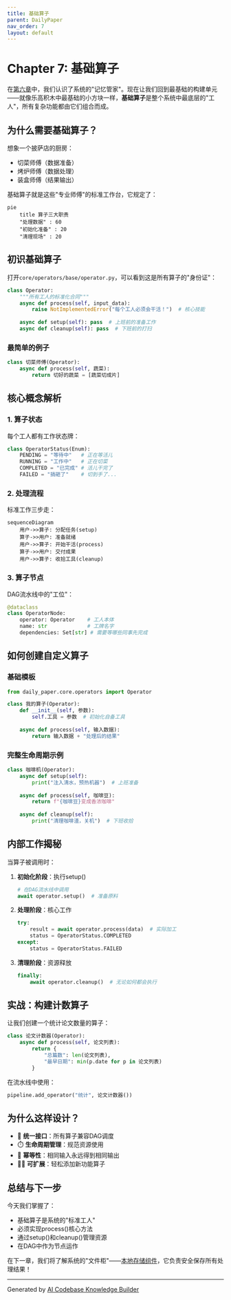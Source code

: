 ```yaml
---
title: 基础算子
parent: DailyPaper
nav_order: 7
layout: default
---
```


# Chapter 7: 基础算子

在[第六章](06_状态管理器_.md)中，我们认识了系统的"记忆管家"。现在让我们回到最基础的构建单元——就像乐高积木中最基础的小方块一样，**基础算子**是整个系统中最底层的"工人"，所有复杂功能都由它们组合而成。

## 为什么需要基础算子？

想象一个披萨店的厨房：
- 切菜师傅（数据准备）
- 烤炉师傅（数据处理）
- 装盒师傅（结果输出）

基础算子就是这些"专业师傅"的标准工作台，它规定了：
```mermaid
pie
    title 算子三大职责
    "处理数据" : 60
    "初始化准备" : 20
    "清理现场" : 20
```

## 初识基础算子

打开`core/operators/base/operator.py`，可以看到这是所有算子的"身份证"：

```python
class Operator:
    """所有工人的标准化合同"""
    async def process(self, input_data):
        raise NotImplementedError("每个工人必须会干活！")  # 核心技能
    
    async def setup(self): pass  # 上班前的准备工作
    async def cleanup(self): pass  # 下班前的打扫
```

### 最简单的例子
```python
class 切菜师傅(Operator):
    async def process(self, 蔬菜):
        return 切好的蔬菜 = [蔬菜切成片]
```

## 核心概念解析

### 1. 算子状态
每个工人都有工作状态牌：
```python
class OperatorStatus(Enum):
    PENDING = "等待中"   # 正在等活儿
    RUNNING = "工作中"   # 正在切菜
    COMPLETED = "已完成" # 活儿干完了
    FAILED = "搞砸了"    # 切到手了...
```

### 2. 处理流程
标准工作三步走：
```mermaid
sequenceDiagram
    用户->>算子: 分配任务(setup)
    算子->>用户: 准备就绪
    用户->>算子: 开始干活(process)
    算子->>用户: 交付成果
    用户->>算子: 收拾工具(cleanup)
```

### 3. 算子节点
DAG流水线中的"工位"：
```python
@dataclass
class OperatorNode:
    operator: Operator    # 工人本体
    name: str             # 工牌名字
    dependencies: Set[str] # 需要等哪些同事先完成
```

## 如何创建自定义算子

### 基础模板
```python
from daily_paper.core.operators import Operator

class 我的算子(Operator):
    def __init__(self, 参数):
        self.工具 = 参数  # 初始化自备工具
    
    async def process(self, 输入数据):
        return 输入数据 + "处理后的结果"
```

### 完整生命周期示例
```python
class 咖啡机(Operator):
    async def setup(self):
        print("注入清水，预热机器")  # 上班准备
    
    async def process(self, 咖啡豆):
        return f"{咖啡豆}变成香浓咖啡"
    
    async def cleanup(self):
        print("清理咖啡渣，关机")  # 下班收拾
```

## 内部工作揭秘

当算子被调用时：
1. **初始化阶段**：执行setup()
   ```python
   # 在DAG流水线中调用
   await operator.setup()  # 准备原料
   ```

2. **处理阶段**：核心工作
   ```python
   try:
       result = await operator.process(data)  # 实际加工
       status = OperatorStatus.COMPLETED
   except:
       status = OperatorStatus.FAILED
   ```

3. **清理阶段**：资源释放
   ```python
   finally:
       await operator.cleanup()  # 无论如何都会执行
   ```

## 实战：构建计数算子

让我们创建一个统计论文数量的算子：
```python
class 论文计数器(Operator):
    async def process(self, 论文列表):
        return {
            "总篇数": len(论文列表),
            "最早日期": min(p.date for p in 论文列表)
        }
```

在流水线中使用：
```python
pipeline.add_operator("统计", 论文计数器())
```

## 为什么这样设计？

- 🧩 **统一接口**：所有算子兼容DAG调度
- ⏱️ **生命周期管理**：规范资源使用
- 🔄 **幂等性**：相同输入永远得到相同输出
- 🧑‍🔧 **可扩展**：轻松添加新功能算子

## 总结与下一步

今天我们掌握了：
- 基础算子是系统的"标准工人"
- 必须实现process()核心方法
- 通过setup()和cleanup()管理资源
- 在DAG中作为节点运作

在下一章，我们将了解系统的"文件柜"——[本地存储组件](08_本地存储组件_.md)，它负责安全保存所有处理结果！

---

Generated by [AI Codebase Knowledge Builder](https://github.com/The-Pocket/Tutorial-Codebase-Knowledge)